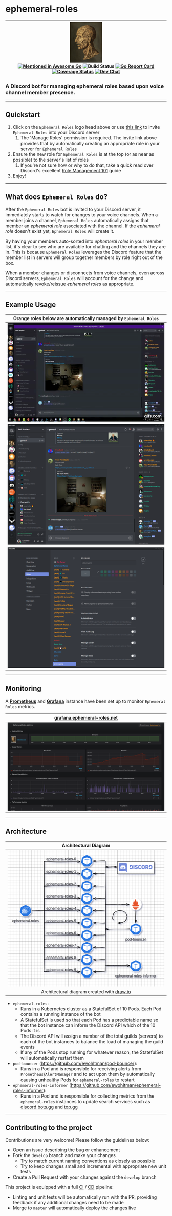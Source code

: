 # ephemeral-roles

| <a href="https://discordapp.com/api/oauth2/authorize?client_id=392419127626694676&permissions=268435456&scope=bot"><img src="https://raw.githubusercontent.com/ewohltman/ephemeral-roles/master/web/static/Testa_Anatomica-Filippo_Balbi.jpg" width="100"></a><br/> [![Mentioned in Awesome Go](https://awesome.re/mentioned-badge.svg)](https://github.com/avelino/awesome-go) ![Build Status](https://github.com/ewohltman/ephemeral-roles/workflows/build/badge.svg?branch=master) [![Go Report Card](https://goreportcard.com/badge/github.com/ewohltman/ephemeral-roles)](https://goreportcard.com/report/github.com/ewohltman/ephemeral-roles) [![Coverage Status](https://coveralls.io/repos/github/ewohltman/ephemeral-roles/badge.svg?branch=master)](https://coveralls.io/github/ewohltman/ephemeral-roles?branch=master) [![Dev Chat](https://img.shields.io/badge/discord-dev%20chat-blue)](https://discord.gg/yrxaJb5) |
| :------: |

### A Discord bot for managing ephemeral roles based upon voice channel member presence.

----

## Quickstart

1. Click on the `Ephemeral Roles` logo head above or use [this link](https://discordapp.com/api/oauth2/authorize?client_id=392419127626694676&permissions=268435456&scope=bot)
to invite `Ephemeral Roles` into your Discord server
    1. The 'Manage Roles' permission is required.  The invite link above
    provides that by automatically creating an appropriate role in your server
    for `Ephemeral Roles` 
2. Ensure the new role for `Ephemeral Roles` is at the top (or as near as
possible) to the server's list of roles
    1. If you're not sure how or why to do that, take a quick read over
    Discord's excellent [Role Management 101](https://support.discordapp.com/hc/en-us/articles/214836687-Role-Management-101) guide
3. Enjoy!

----

## What does `Ephemeral Roles` do?

After the `Ephemeral Roles` bot is invited to your Discord server, it
immediately starts to watch for changes to your voice channels.  When a member
joins a channel, `Ephemeral Roles` automatically assigns that member an
*ephemeral role* associated with the channel.  If the *ephemeral role* doesn't
exist yet, `Ephemeral Roles` will create it.

By having your members auto-sorted into *ephemeral roles* in your member list,
it's clear to see who are available for chatting and the channels they are in.
This is because `Ephemeral Roles` leverages the Discord feature that the member
list in servers will group together members by role right out of the box.

When a member changes or disconnects from voice channels, even across Discord
servers, `Ephemeral Roles` will account for the change and automatically
revoke/reissue *ephemeral roles* as appropriate.

----

## Example Usage

| Orange roles below are automatically managed by `Ephemeral Roles` |
| :------: |
| ![Ephemeral Roles action example](https://raw.githubusercontent.com/ewohltman/ephemeral-roles/master/web/static/action.gif) |
| ![Ephemeral Roles static example](https://raw.githubusercontent.com/ewohltman/ephemeral-roles/master/web/static/static.png) |
| ![Ephemeral Roles example role list](https://raw.githubusercontent.com/ewohltman/ephemeral-roles/master/web/static/roles.png) |

----

## Monitoring

A **[Prometheus](https://prometheus.io/)** and **[Grafana](https://grafana.com/)** instance have been set up to monitor `Ephemeral Roles` metrics.

| [grafana.ephemeral-roles.net](http://grafana.ephemeral-roles.net/d/OqANQqtiz/ephemeral-roles-metrics?orgId=1&refresh=5s) |
| :------: |
| <a href="http://grafana.ephemeral-roles.net/d/OqANQqtiz/ephemeral-roles-metrics?orgId=1&refresh=5s"><img src="https://raw.githubusercontent.com/ewohltman/ephemeral-roles/master/web/static/bot-metrics.png"></a> |

----

## Architecture

| Architectural Diagram |
| :------: |
| ![Architecture](https://raw.githubusercontent.com/ewohltman/ephemeral-roles/master/web/static/architecture.png) |
| Architectural diagram created with [draw.io](https://draw.io/) |

* `ephemeral-roles`:
  * Runs in a Kubernetes cluster as a StatefulSet of 10 Pods. Each Pod contains
    a running instance of the bot
  * A StatefulSet is used so that each Pod has a predictable name so that the
    bot instance can inform the Discord API which of the 10 Pods it is
  * The Discord API will assign a number of the total guilds (servers) to each
    of the bot instances to balance the load of managing the guild events
  * If any of the Pods stop running for whatever reason, the StatefulSet will
    automatically restart them
* `pod-bouncer` (https://github.com/ewohltman/pod-bouncer):
  * Runs in a Pod and is responsible for receiving alerts from
    `Prometheus`/`AlertManager` and to act upon them by automatically causing
    unhealthy Pods for `ephemeral-roles` to restart
* `ephemeral-roles-informer` (https://github.com/ewohltman/ephemeral-roles-informer):
  * Runs in a Pod and is responsible for collecting metrics from the
    `ephemeral-roles` instances to update search services such as
    [discord.bots.gg](https://discord.bots.gg/) and [top.gg](https://top.gg/)

----

## Contributing to the project

Contributions are very welcome! Please follow the guidelines below:

* Open an issue describing the bug or enhancement
* Fork the `develop` branch and make your changes
  * Try to match current naming conventions as closely as possible
  * Try to keep changes small and incremental with appropriate new unit tests
* Create a Pull Request with your changes against the `develop` branch

This project is equipped with a full
[CI](https://en.wikipedia.org/wiki/Continuous_integration)
/
[CD](https://en.wikipedia.org/wiki/Continuous_deployment) pipeline:
 
* Linting and unit tests will be automatically run with the PR, providing
feedback if any additional changes need to be made
* Merge to `master` will automatically deploy the changes live
